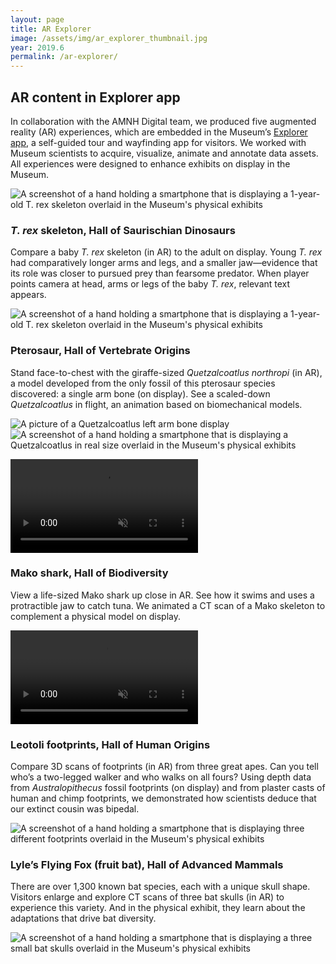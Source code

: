 ```yaml
---
layout: page
title: AR Explorer
image: /assets/img/ar_explorer_thumbnail.jpg
year: 2019.6
permalink: /ar-explorer/
---
```


## AR content in Explorer app
In collaboration with the AMNH Digital team, we produced five augmented reality (AR) experiences, which are embedded in the Museum’s [Explorer app](https://www.amnh.org/apps/explorer), a self-guided tour and wayfinding app for visitors. We worked with Museum scientists to acquire, visualize, animate and annotate data assets. All experiences were designed to enhance exhibits on display in the Museum. 

![A screenshot of a hand holding a smartphone that is displaying a 1-year-old T. rex skeleton overlaid in the Museum's physical exhibits](/assets/img/ar_explorer_trex_preview.png)


### <i>T. rex</i> skeleton, Hall of Saurischian Dinosaurs
Compare a baby <i>T. rex</i> skeleton (in AR) to the adult on display. Young <i>T. rex</i> had comparatively longer arms and legs, and a smaller jaw—evidence that its role was closer to pursued prey than fearsome predator. When player points camera at head, arms or legs of the baby <i>T. rex</i>, relevant text appears. 

![A screenshot of a hand holding a smartphone that is displaying a 1-year-old T. rex skeleton overlaid in the Museum's physical exhibits](/assets/img/ar_explorer_trex.jpg)

### Pterosaur, Hall of Vertebrate Origins
Stand face-to-chest with the giraffe-sized <i>Quetzalcoatlus northropi</i> (in AR), a model developed from the only fossil of this pterosaur species discovered: a single arm bone (on display). See a scaled-down <i>Quetzalcoatlus</i> in flight, an animation based on biomechanical models. 

![A picture of a Quetzalcoatlus left arm bone display](/assets/img/ar_pterosaur_display.png)
![A screenshot of a hand holding a smartphone that is displaying a Quetzalcoatlus in real size overlaid in the Museum's physical exhibits](/assets/img/ar_pterosaur_big.png)

<video src="/assets/video/ar_pterosaur_1.MP4" muted autoplay loop controls></video>

### Mako shark, Hall of Biodiversity
View a life-sized Mako shark up close in AR. See how it swims and uses a protractible jaw to catch tuna. We animated a CT scan of a Mako skeleton to complement a physical model on display. 

<video src="/assets/video/ar_explorer_mako.mp4" muted autoplay loop controls></video>

### Leotoli footprints, Hall of Human Origins
Compare 3D scans of footprints (in AR) from three great apes. Can you tell who’s a two-legged walker and who walks on all fours? Using depth data from <i>Australopithecus</i> fossil footprints (on display) and from plaster casts of human and chimp footprints, we demonstrated how scientists deduce that our extinct cousin was bipedal.

![A screenshot of a hand holding a smartphone that is displaying three different footprints overlaid in the Museum's physical exhibits](/assets/img/ar_explorer_footprints.jpg)

### Lyle’s Flying Fox (fruit bat), Hall of Advanced Mammals
There are over 1,300 known bat species, each with a unique skull shape. Visitors enlarge and explore CT scans of three bat skulls (in AR) to experience this variety. And in the physical exhibit, they learn about the adaptations that drive bat diversity. 

![A screenshot of a hand holding a smartphone that is displaying a three small bat skulls overlaid in the Museum's physical exhibits](/assets/img/ar_explorer_bats.jpg)

